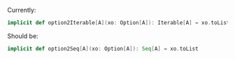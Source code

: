 Currently:

```scala
implicit def option2Iterable[A](xo: Option[A]): Iterable[A] = xo.toList
```

Should be:

```scala
implicit def option2Seq[A](xo: Option[A]): Seq[A] = xo.toList
```
